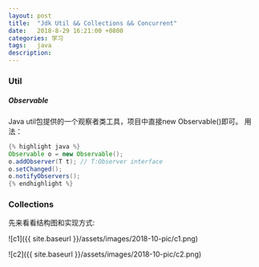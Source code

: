 ```yaml
---
layout: post
title:  "Jdk Util && Collections && Concurrent"
date:   2018-8-29 16:21:00 +0800
categories: 学习
tags:   java
description:
---
```


### Util

##### Observable
Java util包提供的一个观察者类工具，项目中直接new Observable()即可。
用法：
```java
{% highlight java %}
Observable o = new Observable();
o.addObserver(T t); // T:Observer interface
o.setChanged();
o.notifyObservers();
{% endhighlight %}
```

### Collections
先来看看结构图和实现方式:

![c1]({{ site.baseurl }}/assets/images/2018-10-pic/c1.png)

![c2]({{ site.baseurl }}/assets/images/2018-10-pic/c2.png)
